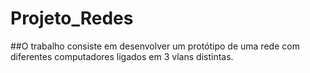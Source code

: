 # Projeto_Redes

##O trabalho consiste em desenvolver um protótipo de uma rede com diferentes computadores ligados em 3 vlans distintas.

